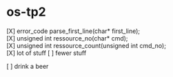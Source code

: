 # os-tp2
[X] error_code parse_first_line(char* first_line);\
[X] unsigned int ressource_no(char* cmd);\
[X] unsigned int ressource_count(unsigned int cmd_no);\
[X] lot of stuff
[ ] fewer stuff

[ ] drink a beer